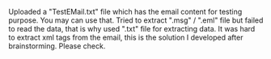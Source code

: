 Uploaded a "TestEMail.txt" file which has the email content for testing purpose. You may can use that.
Tried to extract ".msg" / ".eml" file but failed to read the data, that is why used ".txt" file for extracting data.
It was hard to extract xml tags from the email, this is the solution I developed after brainstorming. Please check.
